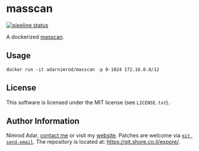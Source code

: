 # masscan

[![pipeline status](https://git.shore.co.il/nimrod/masscan-docker/badges/master/pipeline.svg)](https://git.shore.co.il/nimrod/masscan-docker/-/commits/master)

A dockerized [masscan](https://github.com/robertdavidgraham/masscan/).

## Usage

`docker run -it adarnimrod/masscan -p 0-1024 172.16.0.0/12`

## License

This software is licensed under the MIT license (see `LICENSE.txt`).

## Author Information

Nimrod Adar, [contact me](mailto:nimrod@shore.co.il) or visit my
[website](https://www.shore.co.il/). Patches are welcome via
[`git send-email`](http://git-scm.com/book/en/v2/Git-Commands-Email). The repository
is located at: <https://git.shore.co.il/expore/>.
